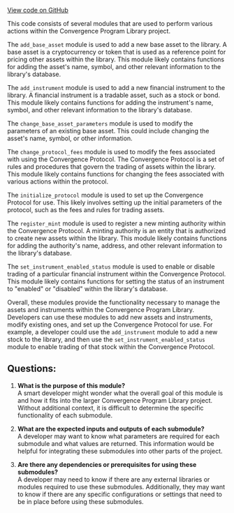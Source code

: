 [View code on GitHub](https://github.com/convergence-rfq/convergence-program-library/rfq/program/src/instructions/protocol/mod.rs)

This code consists of several modules that are used to perform various actions within the Convergence Program Library project. 

The `add_base_asset` module is used to add a new base asset to the library. A base asset is a cryptocurrency or token that is used as a reference point for pricing other assets within the library. This module likely contains functions for adding the asset's name, symbol, and other relevant information to the library's database.

The `add_instrument` module is used to add a new financial instrument to the library. A financial instrument is a tradable asset, such as a stock or bond. This module likely contains functions for adding the instrument's name, symbol, and other relevant information to the library's database.

The `change_base_asset_parameters` module is used to modify the parameters of an existing base asset. This could include changing the asset's name, symbol, or other information.

The `change_protocol_fees` module is used to modify the fees associated with using the Convergence Protocol. The Convergence Protocol is a set of rules and procedures that govern the trading of assets within the library. This module likely contains functions for changing the fees associated with various actions within the protocol.

The `initialize_protocol` module is used to set up the Convergence Protocol for use. This likely involves setting up the initial parameters of the protocol, such as the fees and rules for trading assets.

The `register_mint` module is used to register a new minting authority within the Convergence Protocol. A minting authority is an entity that is authorized to create new assets within the library. This module likely contains functions for adding the authority's name, address, and other relevant information to the library's database.

The `set_instrument_enabled_status` module is used to enable or disable trading of a particular financial instrument within the Convergence Protocol. This module likely contains functions for setting the status of an instrument to "enabled" or "disabled" within the library's database.

Overall, these modules provide the functionality necessary to manage the assets and instruments within the Convergence Program Library. Developers can use these modules to add new assets and instruments, modify existing ones, and set up the Convergence Protocol for use. For example, a developer could use the `add_instrument` module to add a new stock to the library, and then use the `set_instrument_enabled_status` module to enable trading of that stock within the Convergence Protocol.
## Questions: 
 1. **What is the purpose of this module?**\
A smart developer might wonder what the overall goal of this module is and how it fits into the larger Convergence Program Library project. Without additional context, it is difficult to determine the specific functionality of each submodule.

2. **What are the expected inputs and outputs of each submodule?**\
A developer may want to know what parameters are required for each submodule and what values are returned. This information would be helpful for integrating these submodules into other parts of the project.

3. **Are there any dependencies or prerequisites for using these submodules?**\
A developer may need to know if there are any external libraries or modules required to use these submodules. Additionally, they may want to know if there are any specific configurations or settings that need to be in place before using these submodules.